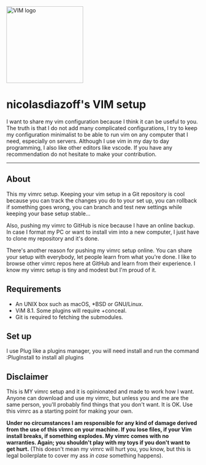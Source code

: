 <img src="https://upload.wikimedia.org/wikipedia/commons/thumb/9/9f/Vimlogo.svg/1022px-Vimlogo.svg.png" alt="VIM logo" style="height: 200px;"/>

# nicolasdiazoff's VIM setup

I want to share my vim configuration because I think it can be useful to you. The truth is that I do not add many complicated configurations, I try to keep my configuration minimalist to be able to run vim on any computer that I need, especially on servers. Although I use vim in my day to day programming, I also like other editors like vscode. If you have any recommendation do not hesitate to make your contribution.

---

## About

This my vimrc setup. Keeping your vim setup in a Git repository
is cool because you can track the changes you do to your set up,
you can rollback if something goes wrong, you can branch and
test new settings while keeping your base setup stable...

Also, pushing my vimrc to GitHub is nice because I have an
online backup. In case I format my PC or want to install vim into
a new computer, I just have to clone my repository and it's done.

There's another reason for pushing my vimrc setup online. You can
share your setup with everybody, let people learn from what you're
done. I like to browse other vimrc repos here at GitHub and learn
from their experience. I know my vimrc setup is tiny and modest but
I'm proud of it.

## Requirements

* An UNIX box such as macOS, *BSD or GNU/Linux.
* ViM 8.1. Some plugins will require +conceal.
* Git is required to fetching the submodules.

## Set up

I use Plug like a plugins manager, you will need install and run the command :PlugInstall to install all plugins

## Disclaimer

This is MY vimrc setup and it is opinionated and made to work how I
want.  Anyone can download and use my vimrc, but unless you and me are
the same person, you'll probably find things that you don't want. It is
OK. Use this vimrc as a starting point for making your own.

**Under no circumstances I am responsible for any kind of damage
derived from the use of this vimrc on your machine. If you lose files,
if your Vim install breaks, if something explodes. My vimrc comes with
no warranties. Again; you shouldn't play with my toys if you don't want
to get hurt.** (This doesn't mean my vimrc will hurt you, you know, but
this is legal boilerplate to cover my ass _in case_ something happens).


